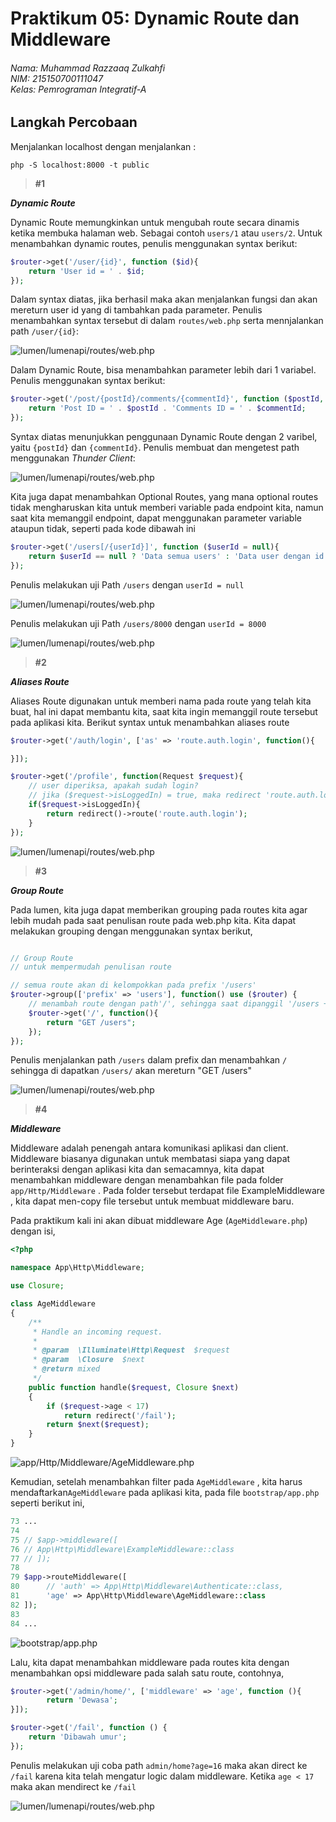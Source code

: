 # Praktikum 05: Dynamic Route dan Middleware

###### Nama: Muhammad Razzaaq Zulkahfi<br>NIM: 215150700111047<br>Kelas: Pemrograman Integratif-A

## **Langkah Percobaan**

Menjalankan localhost dengan menjalankan :

```
php -S localhost:8000 -t public
```

> **#1**

_**Dynamic Route**_

Dynamic Route memungkinkan untuk mengubah route secara dinamis ketika membuka halaman web. Sebagai contoh `users/1` atau `users/2`. Untuk menambahkan dynamic routes, penulis menggunakan syntax berikut:

```php
$router->get('/user/{id}', function ($id){
    return 'User id = ' . $id;
});
```

Dalam syntax diatas, jika berhasil maka akan menjalankan fungsi dan akan mereturn user id yang di tambahkan pada parameter. Penulis menambahkan syntax tersebut di dalam `routes/web.php` serta mennjalankan path `/user/{id}`:

![lumen/lumenapi/routes/web.php](<../Screenshoot/assets_praktikum_5/langkah_5_ (2).png> "lumen/lumenapi/routes/web.php")

Dalam Dynamic Route, bisa menambahkan parameter lebih dari 1 variabel. Penulis menggunakan syntax berikut:

```php
$router->get('/post/{postId}/comments/{commentId}', function ($postId, $commentId) {
    return 'Post ID = ' . $postId . 'Comments ID = ' . $commentId;
});
```

Syntax diatas menunjukkan penggunaan Dynamic Route dengan 2 varibel, yaitu `{postId}` dan `{commentId}`. Penulis membuat dan mengetest path menggunakan _Thunder Client_:

![lumen/lumenapi/routes/web.php](<../Screenshoot/assets_praktikum_5/langkah_5_ (3).png> "lumen/lumenapi/routes/web.php")

Kita juga dapat menambahkan Optional Routes, yang mana optional
routes tidak mengharuskan kita untuk memberi variable pada endpoint kita, namun saat kita memanggil endpoint, dapat menggunakan parameter variable ataupun tidak, seperti pada
kode dibawah ini

```php
$router->get('/users[/{userId}]', function ($userId = null){
    return $userId == null ? 'Data semua users' : 'Data user dengan id ' . $userId;
});
```

Penulis melakukan uji Path `/users` dengan `userId = null`

![lumen/lumenapi/routes/web.php](<../Screenshoot/assets_praktikum_5/langkah_5_ (4).png> "lumen/lumenapi/routes/web.php")

Penulis melakukan uji Path `/users/8000` dengan `userId = 8000`

![lumen/lumenapi/routes/web.php](<../Screenshoot/assets_praktikum_5/langkah_5_ (5).png> "lumen/lumenapi/routes/web.php")

> **#2**

_**Aliases Route**_

Aliases Route digunakan untuk memberi nama pada route yang telah kita buat, hal ini dapat membantu kita, saat kita ingin memanggil route tersebut pada aplikasi kita. Berikut syntax untuk menambahkan aliases route

```php
$router->get('/auth/login', ['as' => 'route.auth.login', function(){

}]);

$router->get('/profile', function(Request $request){
    // user diperiksa, apakah sudah login?
    // jika ($request->isLoggedIn) = true, maka redirect 'route.auth.login'
    if($request->isLoggedIn){
        return redirect()->route('route.auth.login');
    }
});
```

![lumen/lumenapi/routes/web.php](<../Screenshoot/assets_praktikum_5/langkah_5_ (6).png> "lumen/lumenapi/routes/web.php")

> **#3**

_**Group Route**_

Pada lumen, kita juga dapat memberikan grouping pada routes kita agar lebih mudah pada saat penulisan route pada web.php kita. Kita dapat melakukan grouping dengan menggunakan syntax berikut,

```php

// Group Route
// untuk mempermudah penulisan route

// semua route akan di kelompokkan pada prefix '/users'
$router->group(['prefix' => 'users'], function() use ($router) {
    // menambah route dengan path'/', sehingga saat dipanggil '/users + /'
    $router->get('/', function(){
        return "GET /users";
    });
});
```

Penulis menjalankan path `/users` dalam prefix dan menambahkan `/` sehingga di dapatkan `/users/` akan mereturn "GET /users"

![lumen/lumenapi/routes/web.php](<../Screenshoot/assets_praktikum_5/langkah_5_ (7).png> "lumen/lumenapi/routes/web.php")

> **#4**

_**Middleware**_

Middleware adalah penengah antara komunikasi aplikasi dan client. Middleware biasanya digunakan untuk membatasi siapa yang dapat berinteraksi dengan aplikasi kita dan semacamnya, kita dapat menambahkan middleware dengan menambahkan file pada folder `app/Http/Middleware` . Pada folder tersebut terdapat file ExampleMiddleware , kita dapat men-copy file tersebut untuk membuat middleware baru.

Pada praktikum kali ini akan dibuat middleware Age (`AgeMiddleware.php`) dengan isi,

```php
<?php

namespace App\Http\Middleware;

use Closure;

class AgeMiddleware
{
    /**
     * Handle an incoming request.
     *
     * @param  \Illuminate\Http\Request  $request
     * @param  \Closure  $next
     * @return mixed
     */
    public function handle($request, Closure $next)
    {
        if ($request->age < 17)
            return redirect('/fail');
        return $next($request);
    }
}

```

![app/Http/Middleware/AgeMiddleware.php](<../Screenshoot/assets_praktikum_5/langkah_5_ (10).png> "app/Http/Middleware/AgeMiddleware.php")

Kemudian, setelah menambahkan filter pada `AgeMiddleware` , kita harus mendaftarkan`AgeMiddleware` pada aplikasi kita, pada file `bootstrap/app.php` seperti berikut ini,

```php
73 ...
74
75 // $app->middleware([
76 // App\Http\Middleware\ExampleMiddleware::class
77 // ]);
78
79 $app->routeMiddleware([
80      // 'auth' => App\Http\Middleware\Authenticate::class,
81      'age' => App\Http\Middleware\AgeMiddleware::class
82 ]);
83
84 ...

```

![bootstrap/app.php](<../Screenshoot/assets_praktikum_5/langkah_5_ (8).png> "bootstrap/app.php")

Lalu, kita dapat menambahkan middleware pada routes kita dengan menambahkan opsi middleware pada salah satu route, contohnya,

```php
$router->get('/admin/home/', ['middleware' => 'age', function (){
        return 'Dewasa';
}]);

$router->get('/fail', function () {
    return 'Dibawah umur';
});
```

Penulis melakukan uji coba path `admin/home?age=16` maka akan direct ke `/fail` karena kita telah mengatur logic dalam middleware. Ketika `age < 17` maka akan mendirect ke `/fail`

![lumen/lumenapi/routes/web.php](<../Screenshoot/assets_praktikum_5/langkah_5_ (9).png> "lumen/lumenapi/routes/web.php")
